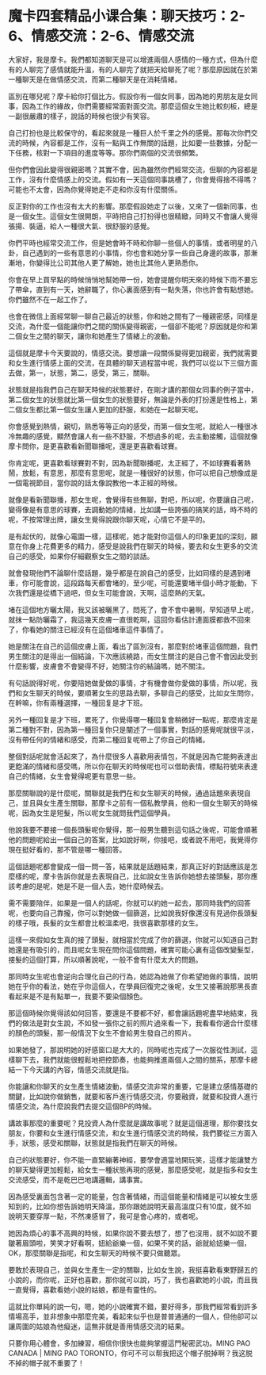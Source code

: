 # 魔卡四套精品小课合集：聊天技巧：2-6、情感交流：2-6、情感交流

大家好，我是摩卡。我們都知道聊天是可以增進兩個人感情的一種方式，但為什麼有的人聊完了感情就能升溫，有的人聊完了就把天給聊死了呢？那麼原因就在於第一種聊天是在做情感交流，而第二種聊天是在消耗情緒。

區別在哪兒呢？摩卡給你打個比方。假設你有一個女同事，因為她的男朋友是女同事，因為工作的緣故，你們需要經常面對面交流。那麼這個女生她比較刻板，總是一副很嚴肅的樣子，說話的時候也很少有笑容。

自己打扮也是比較保守的，看起來就是一種巨人於千里之外的感覺。那每次你們交流的時候，內容都是工作，沒有一點與工作無關的話題，比如要一些數據，分配一下任務，核對一下項目的進度等等。那你們兩個的交流很頻繁。

但你們會因此變得很親密嗎？其實不會，因為雖然你們經常交流，但聊的內容都是工作，沒有什麼情感上的交流。假如有一天這個同事跳槽了，你會覺得捨不得嗎？可能也不太會，因為你覺得她走不走和你沒有什麼關係。

反正對你的工作也沒有太大的影響。那麼假設她走了以後，又來了一個新同事，也是一個女生。這個女生很開朗，平時把自己打扮得也很精緻，同時又不會讓人覺得張揚、裝逼，給人一種很大氣、很舒服的感覺。

你們平時也經常交流工作，但是她會時不時和你聊一些個人的事情，或者明星的八卦，自己遇到的一些有意思的小事情，你也會和她分享一些自己身邊的故事，那漸漸地，你變得比公司其他人更了解她，她也比其他人更熟悉你。

你會在早上買早點的時候悄悄地幫她帶一份，她會提醒你明天來的時候下雨不要忘了帶傘，直到有一天，她辭職了，你心裏面感到有一點失落，你也許會有點想她。你們雖然不在一起工作了。

也會在微信上面經常聊一聊自己最近的狀態，你和她之間有了一種親密感，同樣是交流，為什麼一個能讓你們之間的關係變得親密，一個卻不能呢？原因就是你和第二個女生之間的聊天，讓你和她產生了情緒上的波動。

這個就是摩卡今天要說的，情感交流。要想讓一段關係變得更加親密，我們就需要和女生進行情感上面的交流，在具體的聊天過程當中呢，我們可以從以下三個方面去做，第一，狀態，第二，感受，第三，關聯。

狀態就是指我們自己在聊天時候的狀態要好，在剛才講的那個女同事的例子當中，第二個女生的狀態就比第一個女生的狀態要好，無論是外表的打扮還是性格上，第二個女生都比第一個女生讓人更加的舒服，和她在一起聊天呢。

你會感覺到熱情，親切，熟悉等等正向的感受，而第一個女生呢，就給人一種很冰冷無趣的感覺，顯然會讓人有一些不舒服，不想過多的呢，去主動接觸，這個就像摩卡問你，是更喜歡看新聞聯播呢，還是更喜歡看球賽。

你肯定呢，更喜歡看球賽對不對，因為新聞聯播呢，太正經了，不如球賽看著熱鬧，放鬆，有意思，那麼有意思呢，就是一種很好的狀態，你可以把自己想像成是一個電視節目，當你說的話太像說教他一本正經的時候。

就像是看新聞聯播，那女生呢，會覺得有些無聊，對吧，所以呢，你要讓自己呢，變得像是有意思的球賽，去調動她的情緒，比如講一些誇張的搞笑的話，時不時的呢，不按常理出牌，讓女生覺得說跟你聊天呢，心情它不是平的。

是有起伏的，就像心電圖一樣，這樣呢，她才能對你這個人的印象更加的深刻，願意在你身上花費更多的精力，感受是說我們在聊天的時候，要去和女生更多的交流自己的感受，如果你仔細觀察女生之間的談話。

就會發現他們不論聊什麼話題，幾乎都是在說自己的感受，比如同樣的是遇到堵車，你可能會說，這段路每天都會堵的，至少呢，可能還要堵半個小時才能動，下次我們還是從橋下過吧，但女生可能會說，天啊，這麼熱的天氣。

堵在這個地方曬太陽，我又該被曬黑了，悶死了，會不會中暑啊，早知道早上呢，就抹一點防曬霜了，我這幾天皮膚一直很乾啊，這回你看估計連面膜都救不回來了，你看她的關注已經沒有在這個堵車這件事情了。

她是關注在自己的這個皮膚上面，看出了區別沒有，那麼對於堵車這個問題，我們男生關注的是得出一個結論，下次應該繞路，而女生關注的是自己會不會因此受到什麼影響，皮膚會不會變得不好，她關注你的結論嗎，她不關注。

有句話說得好呢，你要陪她做愛做的事情，才有機會做你愛做的事情，所以呢，我們和女生聊天的時候，要順著女生的思路去聊，多聊自己的感受，比如女生問你，在幹嘛，你有兩種選擇，一種回复是才下班。

另外一種回复是才下班，累死了，你覺得哪一種回复會稍微好一點呢，那麼肯定是第二種對不對，因為第一種回复你只是闡述了一個事實，對話的感覺呢就很平淡，沒有帶任何的情緒和感受，而第二種回复呢帶上了你自己的情緒。

整個對話呢就會活起來了，為什麼很多人喜歡用表情包，不就是因為它能夠表達出更飽滿的情緒和感受嗎，所以你在聊天的時候呢也可以借助表情，標點符號來表達自己的情緒，女生會覺得呢更有意思一些。

那麼關聯說的是什麼呢，關聯就是我們在和女生聊天的時候，通過話題來表現自己，並且與女生產生關聯，那摩卡之前有一個私教學員，他和一個女生聊天的時候呢，因為女生是短髮，所以呢女生就問我們這個學員。

他說我要不要接一個長頭髮呢你覺得，那一般男生聽到這句話之後呢，可能會順著他的問題呢給出一個自己的答案，比如說好啊，你接吧，或者說不用吧，我覺得你現在挺好看的，那不管是哪一種回答。

這個話題呢都會變成一個一問一答，結果就是話題結束，那真正好的對話應該是怎麼樣的呢，摩卡告訴你就是去表現自己，比如說女生告訴你她想去接頭髮，那你應該考慮的是呢，她是不是一個人去，她什麼時候去。

需不需要陪伴，如果是一個人的話呢，你就可以約她一起去，那同時我們的回答呢，也要向自己靠攏，你可以對她做一個篩選，比如說我好像還沒有見過你長頭髮的樣子哦，長髮的女生都會比較溫柔吧，我很喜歡那樣的女生。

這樣一來假如女生真的接了頭髮，就相當於完成了你的篩選，你就可以知道自己對她還是有吸引的，而且呢女生現在問你這個問題，確實可能心裏有這個改變髮型，接髮的這個打算，所以順著說呢，一般不會有什麼太大的問題。

那同時女生呢也會逆向合理化自己的行為，她認為她做了你希望她做的事情，說明她在乎你的看法，她在乎你這個人，在學員回復完之後呢，女生又接著說那黑長直看起來是不是有點單一，我要不要染個顏色。

那這個時候你覺得該如何回答，要還是不要都不好，都會讓話題呢盡早地結束，我們的做法是對女生說，不如發一張你之前的照片過來看一下，我看看你適合什麼樣的顏色的頭髮，那一般情況下女生不會給男生發自己的照片。

如果她發了，那說明她的好感窗口是大大的，同時呢也完成了一次服從性測試，這樣聊下去，我們就能很輕鬆地把控節奏，也能夠推進兩個人之間的關系，那摩卡總結一下今天講的內容，情感交流就是指。

你能讓和你聊天的女生產生情緒波動，情感交流非常的重要，它是建立感情基礎的關鍵，比如說你做銷售，就要和客戶進行情感交流，你要融資，就要和投資人進行情感交流，為什麼說我們去提交這個BP的時候。

講故事那麼的重要呢？見投資人為什麼就是講故事呢？就是這個道理，那你要找女朋友，你要和女生進行情感交流，和女生進行情感交流的時候，我們要從三方面入手，狀態，感受和關聯，狀態就是指我們在聊天的時候。

自己的狀態要好，你不能一直緊繃著神經，要學會適當地開玩笑，這樣才能讓雙方的聊天變得更加輕鬆，給女生一種狀態再現的感覺，那麼感受呢，就是指多和女生交流感受，而不是乾巴巴地講邏輯，講事實。

因為感受裏面包含著一定的能量，包含著情緒，而這個能量和情緒是可以被女生感知到的，比如你想告訴她明天降溫，那你跟她說明天最高溫度只有10度，就不如說明天要穿厚一點，不然凍感冒了，我可是會心疼的，或者呢。

她因為煩心的事不高興的時候，如果你說不要去想了，想了也沒用，就不如說不要皺著眉頭啦，笑笑才好看啊，妞給爺樂一個，如果不笑的話，爺就給妞樂一個，OK，那麼關聯是指呢，和女生聊天的時候不要只做聽眾。

要敢於表現自己，並與女生產生一定的關聯，比如女生說，我挺喜歡看東野歸五的小說的，而你呢，正好也喜歡，那你就可以說，巧了，我也喜歡她的小說，而且我一直覺得，喜歡看她小說的姑娘，都是有靈性的。

這就比你單純的說一句，嗯，她的小說確實不錯，要好得多，那我們經常看到許多情場高手，並非想象中那麼完美，看起來似乎也是普普通通的一個人，但他卻可以讓周圍的姑娘為他癡迷，這無非就是善用情感交流的結果。

只要你用心體會，多加練習，相信你很快也能夠掌握這門秘密武功。MING PAO CANADA | MING PAO TORONTO，你可不可以帮我把这个帽子脱掉啊？我这脱不掉的帽子就不重要了！

